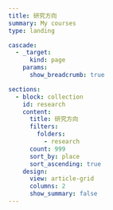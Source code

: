 ```yaml
---
title: 研究方向
summary: My courses
type: landing

cascade:
  - _target:
      kind: page
    params:
      show_breadcrumb: true

sections:
  - block: collection
    id: research
    content:
      title: 研究方向
      filters:
        folders:
          - research
      count: 999
      sort_by: place
      sort_ascending: true
    design:
      view: article-grid
      columns: 2
      show_summary: false
---
```

